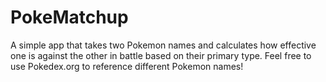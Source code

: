 # PokeMatchup
A simple app that takes two Pokemon names and calculates how effective one is against the other in battle based on their primary type.
Feel free to use Pokedex.org to reference different Pokemon names!
